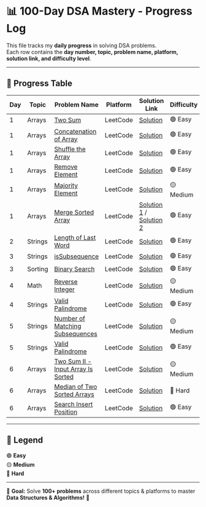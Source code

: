 # 📊 100-Day DSA Mastery - Progress Log  

This file tracks my **daily progress** in solving DSA problems.  
Each row contains the **day number, topic, problem name, platform, solution link, and difficulty level**.  

---

## 📅 Progress Table  

| Day  | Topic      | Problem Name                                   | Platform   | Solution Link                                      | Difficulty |
|------|-----------|-----------------------------------------------|------------|--------------------------------------------------|------------|
| 1    | Arrays    | [Two Sum](https://leetcode.com/problems/two-sum/) | LeetCode   | [Solution](./Arrays/Two-Sum.java)                | 🟢 Easy    |
| 1    | Arrays    | [Concatenation of Array](https://leetcode.com/problems/concatenation-of-array/) | LeetCode   | [Solution](./Arrays/Concatenation-Of-Array.java) | 🟢 Easy    |
| 1    | Arrays    | [Shuffle the Array](https://leetcode.com/problems/shuffle-the-array/) | LeetCode   | [Solution](./Arrays/Shuffle-The-Array.java)      | 🟢 Easy    |
| 1    | Arrays    | [Remove Element](https://leetcode.com/problems/remove-element/) | LeetCode   | [Solution](./Arrays/Remove-Element.java)         | 🟢 Easy    |
| 1    | Arrays    | [Majority Element](https://leetcode.com/problems/majority-element/) | LeetCode   | [Solution](./Arrays/Majority-Element.java)       | 🟡 Medium  |
| 1    | Arrays    | [Merge Sorted Array](https://leetcode.com/problems/merge-sorted-array/) | LeetCode   | [Solution 1](./Arrays/Merge-Sorted-Array-1.java) / [Solution 2](./Arrays/Merge-Sorted-Array-2.java) | 🟢 Easy    |
| 2   | Strings    | [ Length of Last Word](https://leetcode.com/problems/length-of-last-word/) | LeetCode   | [Solution](./Strings/Length-Of-Last-Word.java)      | 🟢 Easy    |
| 3   | Strings    | [isSubsequence](https://leetcode.com/problems/is-subsequence/) | LeetCode   | [Solution](./Strings/Is-Subsequence.java)         | 🟢 Easy    |
| 3   | Sorting    | [Binary Search](https://leetcode.com/problems/binary-search/) | LeetCode   | [Solution](./Sorting/Binary-Search.java)         | 🟢 Easy    |
| 4   | Math    | [Reverse Integer](https://leetcode.com/problems/reverse-integer/) | LeetCode   | [Solution](./Math/Reverse-Integer.java)         | 🟡 Medium    |
| 4   | Strings    | [Valid Palindrome](https://leetcode.com/problems/valid-palindrome/) | LeetCode   | [Solution](./String/Valid-Palindrome.java)         | 🟢 Easy  |
| 5   | Strings    | [Number of Matching Subsequences](https://leetcode.com/problems/number-of-matching-subsequences/) | LeetCode   | [Solution](./String/Number-of-Matching-Subsequences.java)         |  🟡 Medium   |
| 5   | Strings    | [Valid Palindrome ](https://leetcode.com/problems/valid-palindrome/) | LeetCode   | [Solution](./String/Valid-Palindrome.java)         | 🟢 Easy   |
| 6    | Arrays    | [Two Sum II - Input Array Is Sorted](https://leetcode.com/problems/two-sum-ii-input-array-is-sorted/) | LeetCode   | [Solution](./Arrays/Two-Sum-II-Input-Array-Is-Sorted.java)         | 🟡 Medium  |
| 6    | Arrays    | [Median of Two Sorted Arrays](https://leetcode.com/problems/median-of-two-sorted-arrays/) | LeetCode   | [Solution](./Arrays/Median-of-Two-Sorted-Arrays.java)         | 🔴 Hard |
| 6    | Arrays    | [Search Insert Position](https://leetcode.com/problems/search-insert-position/) | LeetCode   | [Solution](./Arrays/Search-Insert-Position.java)         | 🟢 Easy  |

---

## 📌 Legend  
🟢 **Easy**  
🟡 **Medium**  
🔴 **Hard**  

---


🎯 **Goal:** Solve **100+ problems** across different topics & platforms to master **Data Structures & Algorithms!** 🚀
